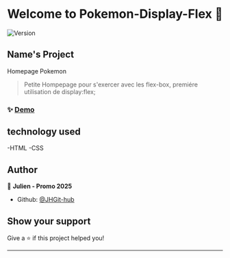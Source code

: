 <h1 align="center">Welcome to Pokemon-Display-Flex 👋</h1>
<p>
  <img alt="Version" src="https://img.shields.io/badge/version-1.0-blue.svg?cacheSeconds=2592000" />
</p>

## Name's Project
Homepage Pokemon

> Petite Hompepage pour s'exercer avec les flex-box, premiére utilisation de display:flex;

### ✨ [Demo](https://github.com/JHGit-hub/Pokemon-dispaly-flex/actions/runs/14173553477/job/39702872293)

## technology used
-HTML
-CSS

## Author

👤 **Julien - Promo 2025**

* Github: [@JHGit-hub](https://github.com/JHGit-hub)

## Show your support

Give a ⭐️ if this project helped you!

***
